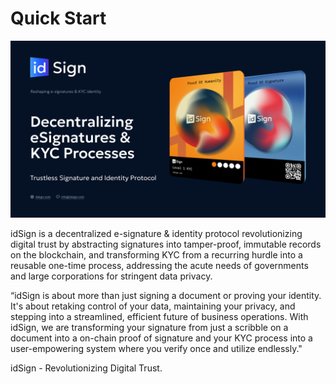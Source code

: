 # Quick Start


![BANNER.jpg](https://github.com/IDsignHQ/.github/blob/99e193e9add43c1a5892fc6ab4ca94cd13c2bf92/idsign_feature.jpg)


idSign is a decentralized e-signature & identity protocol revolutionizing digital trust by abstracting signatures into tamper-proof, immutable records on the blockchain, and transforming KYC from a recurring hurdle into a reusable one-time process, addressing the acute needs of governments and large corporations for stringent data privacy.

“idSign is about more than just signing a document or proving your identity. It's about retaking control of your data, maintaining your privacy, and stepping into a streamlined, efficient future of business operations. With idSign, we are transforming your signature from just a scribble on a document into a on-chain proof of signature and your KYC process into a user-empowering system where you verify once and utilize endlessly."

idSign - Revolutionizing Digital Trust.
